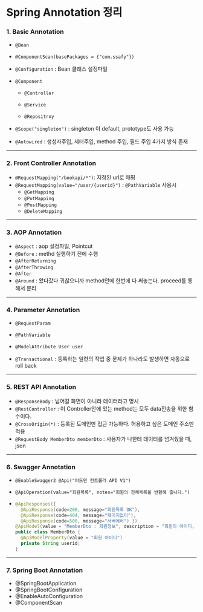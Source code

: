 # Spring Annotation 정리



### 1. Basic Annotation

- `@Bean`

- `@ComponentScan(basePackages = {"com.ssafy"})`

- `@Configuration`  : Bean 클래스 설정파일

- `@Component`

  - `@Controller`

  - `@Service`

  - `@Repositroy`

- `@Scope("singleton")` : singleton 이 default, prototype도 사용 가능

- `@Autowired` : 생성자주입, 세터주입, method 주입, 필드 주입 4가지 방식 존재



---

### 2. Front Controller Annotation

- `@RequestMapping("/bookapi/*")`: 지정된 url로 매핑
- `@RequestMapping(value="/user/{userid}")` : `@PathVariable` 사용시
  - `@GetMapping`
  - `@PutMapping`
  - `@PostMapping`
  - `@DeleteMapping`

---

### 3. AOP Annotation

- `@Aspect` : aop 설정파일, Pointcut
- `@Before` : methd 실행하기 전에 수행
- `@AfterReturning` 
- `@AfterThrowing`
- `@After `
- `@Around` : 왔다갔다 귀찮으니까 method안에 한번에 다 써놓는다. proceed를 통해서 분리





---



### 4. Parameter Annotation

- `@RequestParam `
- `@PathVariable`
- `@ModelAttribute User user`

- `@Transactional` : 등록하는 일련의 작업 중 문제가 하나라도 발생하면 자동으로 roll back







---



### 5. REST API Annotation

- `@ResponseBody` : 넘어갈 화면이 아니라 데이터라고 명시
- `@RestController` : 이 Controller안에 있는 method는 모두 data전송을 위한 함수이다.
- `@CrossOrigin(*)` : 등록된 도메인만 접근 가능하다. 허용하고 싶은 도메인 주소만 적용
- `@RequestBody MemberDto memberDto` : 사용자가 나한테 데이터를 넘겨줬을 때, json



---



### 6. Swagger Annotation

- `@EnableSwagger2 @Api("어드민 컨트롤러 API V1") `

- `@ApiOperation(value="회원목록", notes="회원의 전체목록을 반환해 줍니다.") `

- ``` java
  @ApiResponses({    
    @ApiResponse(code=200, message="회원목록 OK"),    
    @ApiResponse(code=404, message="페이지없어"),    
    @ApiResponse(code=500, message="서버에러") })
  @ApiModel(value = "MemberDto : 회원정보", description = "회원의 아이디, 이름, 비번, 가입일등을 설정") 
  public class MemberDto {    
  	@ApiModelProperty(value = "회원 아이디")   
   	private String userid;
  }
  ```



---



### 7. Spring Boot Annotation


- @SpringBootApplication
- @SpringBootConfiguration
- @EnableAutoConfiguration
- @ComponentScan



